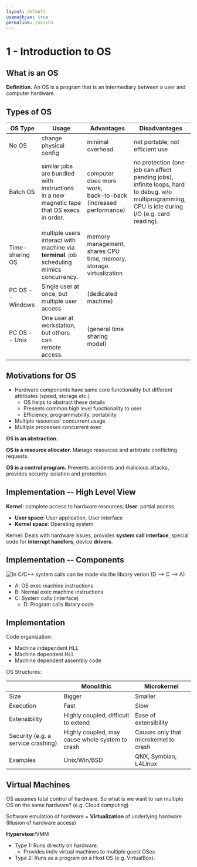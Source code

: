 ```yaml
---
layout: default
usemathjax: true
permalink: /os/ch1
---
```


# 1 - Introduction to OS

## What is an OS

**Definition.** An OS is a program that is an intermediary between a user and computer hardware.

## Types of OS

| OS Type          | Usage                                                        | Advantages                                                   | Disadvantages                                                |
| ---------------- | ------------------------------------------------------------ | ------------------------------------------------------------ | ------------------------------------------------------------ |
| No OS            | change physical config                                       | minimal overhead                                             | not portable, not efficient use                              |
| Batch OS         | similar jobs are bundled with instructions <br />in a new magnetic tape that OS execs in order. | computer does more work,<br />back-to-back (increased performance) | no protection (one job can affect <br />pending jobs), infinite loops, hard <br />to debug. w/o multiprogramming,<br />CPU is idle during I/O (e.g. card reading). |
|                  |                                                              |                                                              |                                                              |
| Time-sharing OS  | multiple users interact with machine via <br />**terminal**. job scheduling mimics concurrency. | memory management,<br />shares CPU time, memory,<br />storage. virtualization |                                                              |
| PC OS -- Windows | Single user at once, but multiple user access                | (dedicated machine)                                          |                                                              |
| PC OS -- Unix    | One user at workstation, but others can <br />remote access. | (general time sharing model)                                 |                                                              |

## Motivations for OS

- Hardware components have same core functionality but different attributes (speed, storage etc.)
  - OS helps to abstract these details
  - Presents common high level functionality to user.
  - Efficiency, programmability, portability
- Multiple resources' concurrent usage
- Multiple processes concurrent exec

**OS is an abstraction.**

**OS is a resource allocator.** Manage resources and arbitrate conflicting requests.

**OS is a control program.** Prevents accidents and malicious attacks, provides security isolation and protection.

## Implementation -- High Level View

**Kernel**: complete access to hardware resources; **User**: partial access.

- **User space**: User application, User interface
- **Kernel space**: Operating system

Kernel: Deals with hardware issues, provides **system call interface**, special code for **interrupt handlers**, device **drivers**.

## Implementation -- Components

![In C/C++ system calls can be made via the library verion (D --> C --> A)](../assets/img/os/systemcomms.png)

- A: OS exec machine instructions
- B: Normal exec machine instructions
- C: System calls (interface)
  - D: Program calls library code

## Implementation

Code organization:

- Machine independent HLL
- Machine dependent HLL
- Machine dependent assembly code

OS Structures:

|                                    | Monolithic                                      | Microkernel                           |
| ---------------------------------- | ----------------------------------------------- | ------------------------------------- |
| Size                               | Bigger                                          | Smaller                               |
| Execution                          | Fast                                            | Slow                                  |
| Extensibility                      | Highly coupled, difficult to extend             | Ease of extensibility                 |
| Security (e.g. a service crashing) | Highly coupled, may cause whole system to crash | Causes only that microkernel to crash |
| Examples                           | Unix/Win/BSD                                    | QNX, Symbian, L4Linux                 |

## Virtual Machines

OS assumes total control of hardware. So what is we want to run multiple OS on the same hardware? (e.g. Cloud computing)

Software emulation of hardware = **Virtualization** of underlying hardware (Illusion of hardware access)

**Hypervisor**/VMM

- Type 1: Runs directly on hardware.
  - Provides indiv virtual machines to multiple guest OSes
- Type 2: Runs as a program on a Host OS (e.g. VirtualBox).